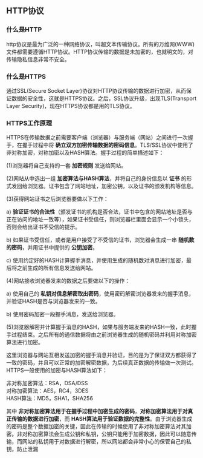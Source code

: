 ## HTTP协议

### 什么是HTTP

http协议是最为广泛的一种网络协议，叫超文本传输协议。所有的万维网(WWW)文件都需要遵循HTTP协议。HTTP协议传输的数据是未加密的，也就明文的，对传输隐私信息非常不安全。

### 什么是HTTPS

通过SSL(Secure Socket Layer)协议对HTTP协议传输的数据进行加密，从而保证数据的安全性，这就是HTTPS协议。之后，SSL协议升级，出现TLS(Transport Layer Security)，现在HTTPS协议都是用的TLS协议。

### HTTPS工作原理

HTTPS在传输数据之前需要客户端（浏览器）与服务端（网站）之间进行一次握手，在握手过程中将 **确立双方加密传输数据的密码信息**。TLS/SSL协议中使用了非对称加密，对称加密以及HASH算法。握手过程的简单描述如下：

(1)浏览器将自己支持的一套 **加密规则** 发送给网站。  

(2)网站从中选出一组 **加密算法与HASH算法**，并将自己的身份信息以 **证书** 的形式发回给浏览器。证书包含了网站地址，加密公钥，以及证书的颁发机构等信息。

(3)获得网站证书之后浏览器要做以下工作：  

a) **验证证书的合法性**（颁发证书的机构是否合法，证书中包含的网站地址是否与正在访问的地址一致等），如果证书受信任，则浏览器栏里面会显示一个小锁头，否则会给出证书不受信的提示。

b) 如果证书受信任，或者是用户接受了不受信的证书，浏览器会生成一串 **随机数的密码**，并用证书中提供的 **公钥加密**。

c) 使用约定好的HASH计算握手消息，并使用生成的随机数对消息进行加密，最后将之前生成的所有信息发送给网站。

(4)网站接收浏览器发来的数据之后要做以下的操作：

a) 使用自己的 **私钥对信息解密取出密码**，使用密码解密浏览器发来的握手消息，并验证HASH是否与浏览器发来的一致。

b) 使用密码加密一段握手消息，发送给浏览器。

(5)浏览器解密并计算握手消息的HASH，如果与服务端发来的HASH一致，此时握手过程结束。之后所有的通信数据将由之前浏览器生成的随机密码并利用对称加密算法进行加密。

这里浏览器与网站互相发送加密的握手消息并验证，目的是为了保证双方都获得了一致的密码，并且可以正常的加密解密数据，为后续真正数据的传输做一次测试。HTTPS一般使用的加密与HASH算法如下：

非对称加密算法：RSA，DSA/DSS  
对称加密算法：AES，RC4，3DES  
HASH算法：MD5，SHA1，SHA256  

其中 **非对称加密算法用于在握手过程中加密生成的密码**，**对称加密算法用于对真正传输的数据进行加密**，而 **HASH算法用于验证数据的完整性**。由于浏览器生成的密码是整个数据加密的关键，因此在传输的时候使用了非对称加密算法对其加密。非对称加密算法会生成公钥和私钥，公钥只能用于加密数据，因此可以随意传输，而网站的私钥用于对数据进行解密，所以网站都会非常小心的保管自己的私钥，防止泄漏
